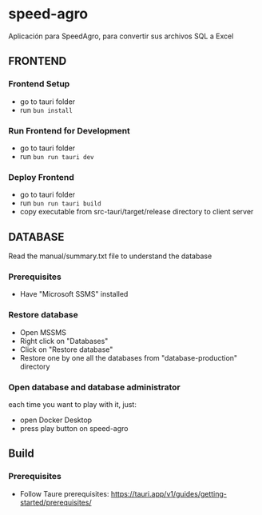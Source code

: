 # speed-agro
Aplicación para SpeedAgro, para convertir sus archivos SQL a Excel

## FRONTEND
### Frontend Setup
- go to tauri folder
- run `bun install`

### Run Frontend for Development
- go to tauri folder
- run `bun run tauri dev`

### Deploy Frontend
- go to tauri folder
- run `bun run tauri build`
- copy executable from src-tauri/target/release directory to client server


## DATABASE
Read the manual/summary.txt file to understand the database

### Prerequisites
- Have "Microsoft SSMS" installed

### Restore database
- Open MSSMS
- Right click on "Databases"
- Click on "Restore database"
- Restore one by one all the databases from "database-production" directory

### Open database and database administrator
each time you want to play with it, just:
- open Docker Desktop
- press play button on speed-agro


## Build

### Prerequisites
- Follow Taure prerequisites: https://tauri.app/v1/guides/getting-started/prerequisites/